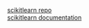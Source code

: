 [scikitlearn repo](https://github.com/cstjean/ScikitLearn.jl)  
[scikitlearn documentation](https://cstjean.github.io/ScikitLearn.jl/dev/)
